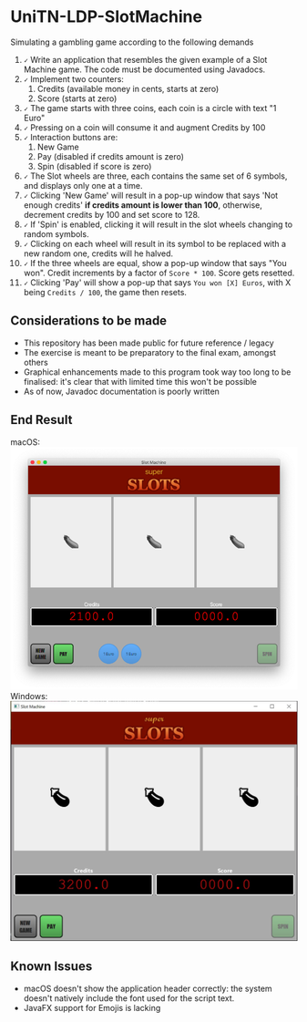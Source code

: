 # UniTN-LDP-SlotMachine
Simulating a gambling game according to the following demands

1. `✓` Write an application that resembles the given example of a Slot Machine game.
   The code must be documented using Javadocs.
2. `✓` Implement two counters:
   1) Credits (available money in cents, starts at zero)
   2) Score (starts at zero)
3. `✓` The game starts with three coins, each coin is a circle with text "1 Euro"
4. `✓` Pressing on a coin will consume it and augment Credits by 100
5. `✓` Interaction buttons are:
    1) New Game
    2) Pay (disabled if credits amount is zero)
    3) Spin (disabled if score is zero)
6. `✓` The Slot wheels are three, each contains the same set of 6 symbols, and displays only one at a time.
7. `✓` Clicking 'New Game' will result in a pop-up window that says 'Not enough credits' **if credits amount is lower than 100**,
   otherwise, decrement credits by 100 and set score to 128.
8. `✓` If 'Spin' is enabled, clicking it will result in the slot wheels changing to random symbols.
9. `✓` Clicking on each wheel will result in its symbol to be replaced with a new random one, credits will he halved.
10. `✓` If the three wheels are equal, show a pop-up window that says "You won".
    Credit increments by a factor of `Score * 100`. Score gets resetted.
11. `✓` Clicking 'Pay' will show a pop-up that says `You won [X] Euros`, with X being `Credits / 100`, the game then resets.

## Considerations to be made
* This repository has been made public for future reference / legacy
* The exercise is meant to be preparatory to the final exam, amongst others
* Graphical enhancements made to this program took way too long to be finalised: it's clear that with limited time this won't be possible
* As of now, Javadoc documentation is poorly written

## End Result
macOS:
![Screenshot of implementation of the SlotMachine program as rendered by macOS](./macOS.png "macOS")
Windows:
![Screenshot of implementation of the SlotMachine program as rendered by Windows](./Windows.jpg "Windows")

## Known Issues
* macOS doesn't show the application header correctly: the system doesn't natively include the font used for the script text.
* JavaFX support for Emojis is lacking